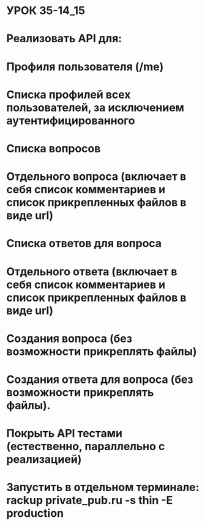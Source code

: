 # УРОК 35-14_15
# Реализовать API для:
# Профиля пользователя (/me)
# Списка профилей всех пользователей, за исключением аутентифицированного
# Списка вопросов
# Отдельного вопроса (включает в себя список комментариев и список прикрепленных файлов в виде url)
# Списка ответов для вопроса
# Отдельного ответа (включает в себя список комментариев и список прикрепленных файлов в виде url)
# Создания вопроса (без возможности прикреплять файлы)
# Создания ответа для вопроса (без возможности прикреплять файлы).
# Покрыть API тестами (естественно, параллельно с реализацией)

# Запустить в отдельном терминале: rackup private_pub.ru -s thin -E production


